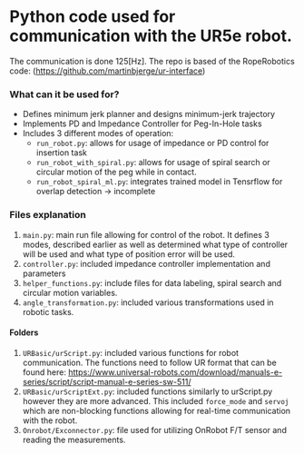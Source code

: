 # Python code used for communication with the UR5e robot.
The communication is done 125[Hz]. The repo is based of the RopeRobotics code: (https://github.com/martinbjerge/ur-interface)

### What can it be used for?
* Defines minimum jerk planner and designs minimum-jerk trajectory
* Implements PD and Impedance Controller for Peg-In-Hole tasks
* Includes 3 different modes of operation:
  * `run_robot.py`: allows for usage of impedance or PD control for insertion task
  * `run_robot_with_spiral.py`: allows for usage of spiral search or circular motion of the peg while in contact.
  * `run_robot_spiral_ml.py`: integrates trained model in Tensrflow for overlap detection -> incomplete

### Files explanation
1. `main.py`: main run file allowing for control of the robot. It defines 3 modes, described earlier as well as determined what type of controller will be used and what type of position error will be used.
2. `controller.py`: included impedance controller implementation and parameters
3. `helper_functions.py`: include files for data labeling, spiral search and circular motion variables.
4. `angle_transformation.py`: included various transformations used in robotic tasks.

#### Folders
1. `URBasic/urScript.py`: included various functions for robot communication. 
The functions need to follow UR format that can be found here: https://www.universal-robots.com/download/manuals-e-series/script/script-manual-e-series-sw-511/
2. `URBasic/urScriptExt.py`: included functions similarly to urScript.py however they are more advanced. This included `force_mode` and `servoj` which are
non-blocking functions allowing for real-time communication with the robot.
3. `Onrobot/Exconnector.py`: file used for utilizing OnRobot F/T sensor and reading the measurements.
